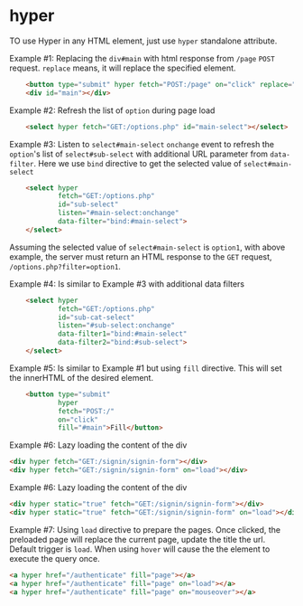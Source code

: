 # hyper
TO use Hyper in any HTML element, just use `hyper` standalone attribute.

Example #1: Replacing the `div#main` with html response from `/page` `POST` request. `replace` means, it will replace the specified element.
```html
    <button type="submit" hyper fetch="POST:/page" on="click" replace="#main">Replace</button>
    <div id="main"></div>
```
Example #2: Refresh the list of `option` during page load
```html
    <select hyper fetch="GET:/options.php" id="main-select"></select>
```
Example #3:
Listen to `select#main-select` `onchange` event to refresh the `option`'s list of `select#sub-select` with additional URL parameter from `data-filter`. 
Here we use `bind` directive to get the selected value of `select#main-select`
```html
    <select hyper
            fetch="GET:/options.php"
            id="sub-select"
            listen="#main-select:onchange"
            data-filter="bind:#main-select">
    </select>
```
Assuming the selected value of `select#main-select` is `option1`, with above example, the server must return an HTML response to the `GET` request, `/options.php?filter=option1`. 

Example #4: Is similar to Example #3 with additional data filters
```html
    <select hyper
            fetch="GET:/options.php"
            id="sub-cat-select"
            listen="#sub-select:onchange"
            data-filter1="bind:#main-select"
            data-filter2="bind:#sub-select">
    </select>
```
Example #5: Is similar to Example #1 but using `fill` directive. This will set the innerHTML of the desired element.
```html
    <button type="submit"
            hyper
            fetch="POST:/"
            on="click"
            fill="#main">Fill</button>
```
Example #6: Lazy loading the content of the div
```html
<div hyper fetch="GET:/signin/signin-form"></div>
<div hyper fetch="GET:/signin/signin-form" on="load"></div>
```
Example #6: Lazy loading the content of the div
```html
<div hyper static="true" fetch="GET:/signin/signin-form"></div>
<div hyper static="true" fetch="GET:/signin/signin-form" on="load"></div>
```

Example #7: Using `load` directive to prepare the pages. Once clicked, 
the preloaded page will replace the current page, update the title the url.
Default trigger is `load`. When using `hover` will cause the the element to execute the query once.
```html
<a hyper href="/authenticate" fill="page"></a>
<a hyper href="/authenticate" fill="page" on="load"></a>
<a hyper href="/authenticate" fill="page" on="mouseover"></a>
```
